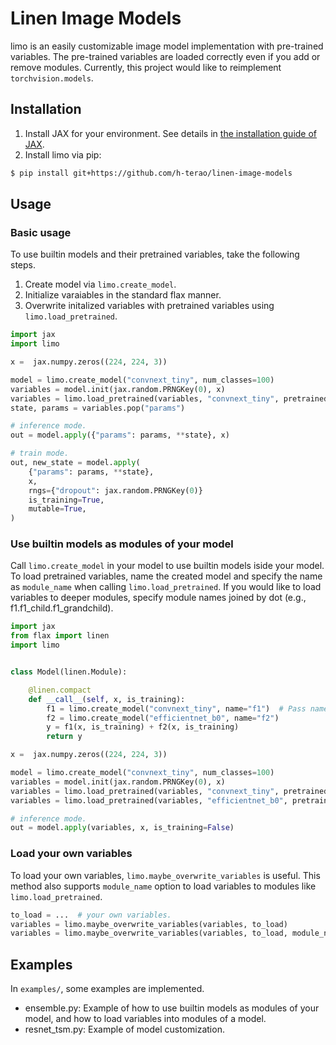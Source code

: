 # Linen Image Models

limo is an easily customizable image model implementation with pre-trained variables. The pre-trained variables are loaded correctly even if you add or remove modules. Currently, this project would like to reimplement `torchvision.models`.

## Installation

1. Install JAX for your environment. See details in [the installation guide of JAX](https://github.com/google/jax#installation).
2. Install limo via pip:
```bash
$ pip install git+https://github.com/h-terao/linen-image-models
```

## Usage

### Basic usage

To use builtin models and their pretrained variables, take the following steps.
1. Create model via `limo.create_model`.
2. Initialize varaiables in the standard flax manner.
3. Overwrite initalized variables with pretrained variables using `limo.load_pretrained`.

```python
import jax
import limo

x =  jax.numpy.zeros((224, 224, 3))

model = limo.create_model("convnext_tiny", num_classes=100)
variables = model.init(jax.random.PRNGKey(0), x)
variables = limo.load_pretrained(variables, "convnext_tiny", pretrained=True)
state, params = variables.pop("params")

# inference mode.
out = model.apply({"params": params, **state}, x)

# train mode.
out, new_state = model.apply(
    {"params": params, **state},
    x,
    rngs={"dropout": jax.random.PRNGKey(0)}
    is_training=True,
    mutable=True,
)
```

### Use builtin models as modules of your model


Call `limo.create_model` in your model to use builtin models iside your model. To load pretrained variables, name the created model and specify the name as `module_name` when calling `limo.load_pretrained`. If you would like to load variables to deeper modules, specify module names joined by dot (e.g., f1.f1_child.f1_grandchild).

```python
import jax
from flax import linen
import limo


class Model(linen.Module):

    @linen.compact
    def __call__(self, x, is_training):
        f1 = limo.create_model("convnext_tiny", name="f1")  # Pass name to load variables.
        f2 = limo.create_model("efficientnet_b0", name="f2")
        y = f1(x, is_training) + f2(x, is_training)
        return y

x =  jax.numpy.zeros((224, 224, 3))

model = limo.create_model("convnext_tiny", num_classes=100)
variables = model.init(jax.random.PRNGKey(0), x)
variables = limo.load_pretrained(variables, "convnext_tiny", pretrained=True, module_name="f1")
variables = limo.load_pretrained(variables, "efficientnet_b0", pretrained=True, module_name="f2")

# inference mode.
out = model.apply(variables, x, is_training=False)
```


### Load your own variables

To load your own variables, `limo.maybe_overwrite_variables` is useful. This method also supports `module_name` option to load variables to modules like `limo.load_pretrained`.

```python
to_load = ...  # your own variables.
variables = limo.maybe_overwrite_variables(variables, to_load)
variables = limo.maybe_overwrite_variables(variables, to_load, module_name="f1")  # load variables to `f1` module.
```


## Examples

In `examples/`, some examples are implemented.

- ensemble.py: Example of how to use builtin models as modules of your model, and how to load variables into modules of a model.
- resnet_tsm.py: Example of model customization.